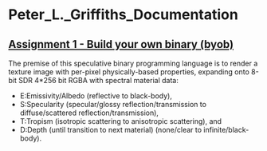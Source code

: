 # Peter_L._Griffiths_Documentation
## [Assignment 1 - Build your own binary (byob)](https://github.com/charlieroberts/imgd-5010-s24/blob/main/assignment1-binary.md)

The premise of this speculative binary programming language is to render a texture image with per-pixel physically-based properties, expanding onto 8-bit SDR 4*256 bit RGBA with spectral material data: 
- E:Emissivity/Albedo (reflective to black-body), 
- S:Specularity (specular/glossy reflection/transmission to diffuse/scattered reflection/transmission), 
- T:Tropism (isotropic scattering to anisotropic scattering), and 
- D:Depth (until transition to next material) (none/clear to infinite/black-body).
